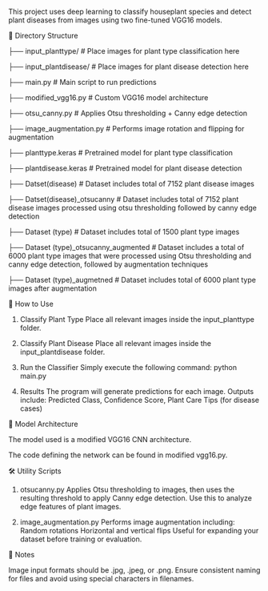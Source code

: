 This project uses deep learning to classify houseplant species and detect plant diseases from images using two fine-tuned VGG16 models.

📁 Directory Structure

├── input_planttype/                       # Place images for plant type classification here

├── input_plantdisease/                    # Place images for plant disease detection here

├── main.py                                # Main script to run predictions

├── modified_vgg16.py                      # Custom VGG16 model architecture

├── otsu_canny.py                          # Applies Otsu thresholding + Canny edge detection

├── image_augmentation.py                  # Performs image rotation and flipping for augmentation

├── planttype.keras                        # Pretrained model for plant type classification

├── plantdisease.keras                     # Pretrained model for plant disease detection

├── Datset(disease)                        # Dataset includes total of 7152 plant disease images

├── Datset(disease)_otsucanny              # Dataset includes total of 7152 plant disease images processed using otsu thresholding followed by canny edge detection

├── Dataset (type)                         # Dataset includes total of 1500 plant type images

├── Dataset (type)_otsucanny_augmented     # Dataset includes a total of 6000 plant type images that were processed using Otsu thresholding and canny edge detection, followed by augmentation techniques 

├── Dataset (type)_augmetned               # Dataset includes total of 6000 plant type images after augmentation


🚀 How to Use
1. Classify Plant Type
Place all relevant images inside the input_planttype folder.

2. Classify Plant Disease
Place all relevant images inside the input_plantdisease folder.

3. Run the Classifier
Simply execute the following command:
python main.py

5. Results
The program will generate predictions for each image.
Outputs include: Predicted Class, Confidence Score, Plant Care Tips (for disease cases)

🧠 Model Architecture

The model used is a modified VGG16 CNN architecture.

The code defining the network can be found in modified vgg16.py.

🛠 Utility Scripts
1. otsucanny.py
Applies Otsu thresholding to images, then uses the resulting threshold to apply Canny edge detection.
Use this to analyze edge features of plant images.

2. image_augmentation.py
Performs image augmentation including:
Random rotations
Horizontal and vertical flips
Useful for expanding your dataset before training or evaluation.

📌 Notes

Image input formats should be .jpg, .jpeg, or .png.
Ensure consistent naming for files and avoid using special characters in filenames.
